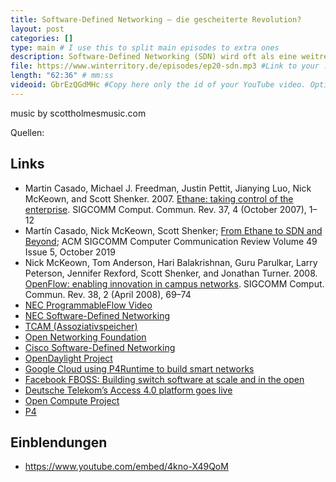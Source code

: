 ```yaml
---
title: Software-Defined Networking – die gescheiterte Revolution?
layout: post
categories: []
type: main # I use this to split main episodes to extra ones
description: Software-Defined Networking (SDN) wird oft als eine weitreichende Umwälzung im Internet beschrieben, an der wir beide nicht ganz unbeteiligt waren. In dieser Episode von Neulich im Netz analysieren wir die technische Motivation und ökonomischen Triebkräfte bei der Entwicklung und Adoption von OpenFlow – der SDN-Kerntechnologie – und erläutern die grundlegenden Prinzipien, Vorteile und mögliche Probleme. Hat SDN, und OpenFlow insbesondere, die Versprechungen gehalten? Wir werden diese Technologien heute eingesetzt und wer sind die treibende Kräfte? Diese und weitere Fragen diskutieren wir in dieser Folge von Neulich im Netz.
file: https://www.winterritory.de/episodes/ep20-sdn.mp3 #Link to your .mp3 file
length: "62:36" # mm:ss
videoid: GbrEzQGdMHc #Copy here only the id of your YouTube video. Optional 
---
```

music by scottholmesmusic.com

Quellen:

## Links

* Martin Casado, Michael J. Freedman, Justin Pettit, Jianying Luo, Nick McKeown, and Scott Shenker. 2007. [Ethane: taking control of the enterprise](https://doi.org/10.1145/1282427.1282382). SIGCOMM Comput. Commun. Rev. 37, 4 (October 2007), 1–12 
* Martín Casado, Nick McKeown, Scott Shenker; [From Ethane to SDN and Beyond](https://web.stanford.edu/class/cs244/papers/ethane_to_sdn_and_beyond.pdf); ACM SIGCOMM Computer Communication Review Volume 49 Issue 5, October 2019
* Nick McKeown, Tom Anderson, Hari Balakrishnan, Guru Parulkar, Larry Peterson, Jennifer Rexford, Scott Shenker, and Jonathan Turner. 2008. [OpenFlow: enabling innovation in campus networks](https://doi.org/10.1145/1355734.1355746). SIGCOMM Comput. Commun. Rev. 38, 2 (April 2008), 69–74 
* [NEC ProgrammableFlow Video](https://www.youtube.com/watch?v=4kno-X49QoM)
* [NEC Software-Defined Networking](https://www.necam.com/sdn/)
* [TCAM (Assoziativspeicher)](https://de.wikipedia.org/wiki/Assoziativspeicher)
* [Open Networking Foundation](https://opennetworking.org/)
* [Cisco Software-Defined Networking](https://www.cisco.com/c/en/us/solutions/software-defined-networking/overview.html)
* [OpenDaylight Project](https://www.opendaylight.org/)
* [Google Cloud using P4Runtime to build smart networks](https://cloud.google.com/blog/products/gcp/google-cloud-using-p4runtime-to-build-smart-networks)
* [Facebook FBOSS: Building switch software at scale and in the open](https://engineering.fb.com/2018/09/04/data-infrastructure/research-in-brief-building-switch-software-at-scale-and-in-the-open/)
* [Deutsche Telekom’s Access 4.0 platform goes live](https://www.telekom.com/en/media/media-information/archive/deutsche-telekom-s-access-4-0-platform-goes-live-615974)
* [Open Compute Project](https://www.opencompute.org/)
* [P4](https://opennetworking.org/p4/)

## Einblendungen

* https://www.youtube.com/embed/4kno-X49QoM